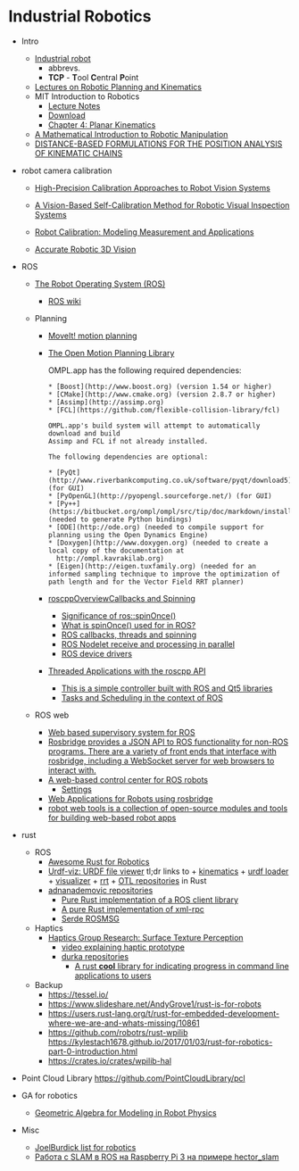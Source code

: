 # Industrial Robotics

+ Intro
    + [Industrial robot](https://en.wikipedia.org/wiki/Industrial_robot)
      + abbrevs.
      + **TCP** - **T**ool **C**entral **P**oint
    + [Lectures on Robotic Planning and Kinematics](http://motion.me.ucsb.edu/book-lrpk/)
    + MIT Introduction to Robotics
        + [Lecture Notes](https://ocw.mit.edu/courses/mechanical-engineering/2-12-introduction-to-robotics-fall-2005/lecture-notes/)
        + [Download](https://ocw.mit.edu/courses/mechanical-engineering/2-12-introduction-to-robotics-fall-2005/download-course-materials/)
        + [Chapter 4: Planar Kinematics](https://ocw.mit.edu/courses/mechanical-engineering/2-12-introduction-to-robotics-fall-2005/lecture-notes/chapter4.pdf)
    + [A Mathematical Introduction to Robotic Manipulation](http://www.cds.caltech.edu/~murray/books/MLS/pdf/mls94-complete.pdf)
    + [DISTANCE-BASED FORMULATIONS FOR THE POSITION ANALYSIS OF KINEMATIC CHAINS](http://www.tdx.cat/bitstream/handle/10803/83516/TNRL1de1.pdf)

+ robot camera calibration
    + [High-Precision Calibration Approaches to Robot Vision Systems](https://tams.informatik.uni-hamburg.de/paper/2009/Fangwu_Shu_Dissertation_SUB.pdf)

    + [A Vision-Based Self-Calibration Method for Robotic Visual
Inspection Systems](http://www.mdpi.com/1424-8220/13/12/16565/pdf)

    + [Robot Calibration: Modeling Measurement and Applications ](http://cdn.intechopen.com/pdfs/258/InTech-Robot_calibration_modeling_measurement_and_applications.pdf)

    + [Accurate Robotic 3D Vision](http://universallogic.com/wp-content/uploads/2016/04/20110721-Acurate-Robotic-3D-Vision-Webinar.pdf)

+ ROS
    + [The Robot Operating System (ROS)](http://www.ros.org/)
        + [ROS wiki](http://wiki.ros.org/)
    + Planning
        + [MoveIt! motion planning](http://moveit.ros.org/)
        + [The Open Motion Planning Library](http://ompl.kavrakilab.org/)

          OMPL.app has the following required dependencies:

              * [Boost](http://www.boost.org) (version 1.54 or higher)
              * [CMake](http://www.cmake.org) (version 2.8.7 or higher)
              * [Assimp](http://assimp.org)
              * [FCL](https://github.com/flexible-collision-library/fcl)

              OMPL.app's build system will attempt to automatically download and build
              Assimp and FCL if not already installed.

              The following dependencies are optional:

              * [PyQt](http://www.riverbankcomputing.co.uk/software/pyqt/download5) (for GUI)
              * [PyOpenGL](http://pyopengl.sourceforge.net/) (for GUI)
              * [Py++](https://bitbucket.org/ompl/ompl/src/tip/doc/markdown/installPyPlusPlus.md) (needed to generate Python bindings)
              * [ODE](http://ode.org) (needed to compile support for planning using the Open Dynamics Engine)
              * [Doxygen](http://www.doxygen.org) (needed to create a local copy of the documentation at
                http://ompl.kavrakilab.org)
              * [Eigen](http://eigen.tuxfamily.org) (needed for an informed sampling technique to improve the optimization of path length and for the Vector Field RRT planner)
        + [roscppOverviewCallbacks and Spinning](http://wiki.ros.org/roscpp/Overview/Callbacks%20and%20Spinning)
            + [Significance of ros::spinOnce()](https://answers.ros.org/question/11887/significance-of-rosspinonce/)
            + [What is spinOnce() used for in ROS?](https://www.quora.com/What-is-spinOnce-used-for-in-ROS)
            + [ROS callbacks, threads and spinning](https://answers.ros.org/question/53055/ros-callbacks-threads-and-spinning/)
            + [ROS Nodelet receive and processing in parallel](https://answers.ros.org/question/259725/ros-nodelet-receive-and-processing-in-parallel/)
            + [ROS device drivers](https://github.com/ros-drivers)
        + [Threaded Applications with the roscpp API](https://vimeo.com/123502207)
            + [This is a simple controller built with ROS and Qt5 libraries](https://github.com/allenh1/ros-qt-controller)
            + [Tasks and Scheduling in the context of ROS](https://courses.cs.washington.edu/courses/cse466/11au/calendar/11-TasksAndScheduling.pdf)

    + ROS web
        + [Web based supervisory system for ROS](https://github.com/EESC-LabRoM/rosweb)
        + [Rosbridge provides a JSON API to ROS functionality for non-ROS programs. There are a variety of front ends that interface with rosbridge, including a WebSocket server for web browsers to interact with.](http://wiki.ros.org/rosbridge_suite)
        + [A web-based control center for ROS robots](https://github.com/pantor/ros-control-center)
            + [Settings](https://pantor.github.io/ros-control-center/#!/settings)
        + [Web Applications for Robots using rosbridge](https://cs.brown.edu/research/pubs/theses/masters/2012/lee.pdf)
        + [robot web tools is a collection of open-source modules and tools for building web-based robot apps](http://robotwebtools.org/)

+ rust
    + ROS
        + [Awesome Rust for Robotics](http://robotics.rs/)
        + [Urdf-viz: URDF file viewer](http://ros-users.122217.n3.nabble.com/Discourse-ros-org-ROS-Projects-Urdf-viz-URDF-file-viewer-td4025049.html)
            tl;dr links to
                + [kinematics](https://github.com/OTL/k)
                + [urdf loader](https://github.com/OTL/urdf-rs)
                + [visualizer](https://github.com/OTL/urdf-viz)
                + [rrt](https://github.com/OTL/rrt)
                + [OTL repositories](https://github.com/OTL?tab=repositories)
            in Rust
        + [adnanademovic repositories](https://github.com/adnanademovic?tab=repositories)
            + [Pure Rust implementation of a ROS client library](https://github.com/adnanademovic/rosrust)
            + [A pure Rust implementation of xml-rpc](https://github.com/adnanademovic/xml-rpc-rs)
            + [Serde ROSMSG](https://github.com/adnanademovic/serde_rosmsg)
    + Haptics
        + [Haptics Group Research: Surface Texture Perception](https://alexburka.com/penn/proton.php)
            + [video explaining haptic prototype](https://alexburka.com/penn/proton/icra_video.mp4)
            + [durka repositories](https://github.com/durka?tab=repositories)
                + [A rust **cool** library for indicating progress in command line applications to users](https://github.com/mitsuhiko/indicatif)
    + Backup
        + https://tessel.io/
        + https://www.slideshare.net/AndyGrove1/rust-is-for-robots
        + https://users.rust-lang.org/t/rust-for-embedded-development-where-we-are-and-whats-missing/10861
        + https://github.com/robotrs/rust-wpilib
            https://kylestach1678.github.io/2017/01/03/rust-for-robotics-part-0-introduction.html
        + https://crates.io/crates/wpilib-hal

+ Point Cloud Library
    https://github.com/PointCloudLibrary/pcl

+ GA for robotics
    + [Geometric Algebra for Modeling in Robot Physics](http://www.beck-shop.de/fachbuch/leseprobe/9781848829282_Excerpt_002.pdf)

+ Misc
    + [JoelBurdick list for robotics](http://robotics.caltech.edu/wiki/index.php/JoelBurdick)
    + [Работа с SLAM в ROS на Raspberry Pi 3 на примере hector_slam](https://se7en.ws/rabota-s-slam-v-ros-na-raspberry-pi-3-na-primere-hector_slam/)
